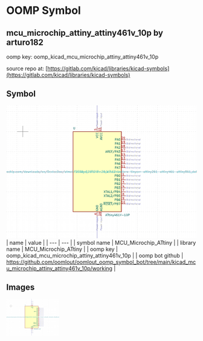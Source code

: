 # OOMP Symbol  
## mcu_microchip_attiny_attiny461v_10p  by arturo182  
  
oomp key: oomp_kicad_mcu_microchip_attiny_attiny461v_10p  
  
source repo at: [https://gitlab.com/kicad/libraries/kicad-symbols](https://gitlab.com/kicad/libraries/kicad-symbols)  
## Symbol  
  
[![working.png](working_600.png)](working.png)  
| name | value | 
| --- | --- | 
| symbol name | MCU_Microchip_ATtiny | 
| library name | MCU_Microchip_ATtiny | 
| oomp key | oomp_kicad_mcu_microchip_attiny_attiny461v_10p | 
| oomp bot github | https://github.com/oomlout/oomlout_oomp_symbol_bot/tree/main/kicad_mcu_microchip_attiny_attiny461v_10p/working | 
## Images  
  
[![working.png](working_140.png)](working.png)  
